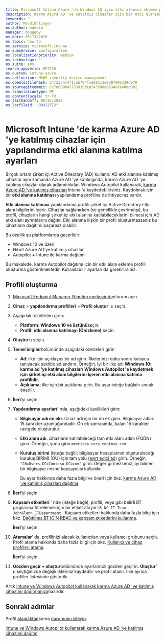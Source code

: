 ```yaml
---
title: Microsoft Intune-Azure 'da Windows 10 için etki alanına ekleme profili ayarları | Microsoft Docs
description: Karma Azure AD 'ye katılmış cihazlar için bir etki alanına katılma cihaz yapılandırma profili oluşturun. Windows Autopilot ve Microsoft Intune ile sağlanan cihazlara şirket içi Active Directory etki alanı bilgilerini dağıtmak için bu profili kullanın.
keywords: ''
author: MandiOhlinger
ms.author: mandia
manager: dougeby
ms.date: 05/13/2020
ms.topic: how-to
ms.service: microsoft-intune
ms.subservice: configuration
ms.localizationpriority: medium
ms.technology: ''
ms.suite: ems
search.appverid: MET150
ms.custom: intune-azure
ms.collection: M365-identity-device-management
ms.openlocfilehash: 2472354c4f1c6b704f1e681c3e839f9903d4d079
ms.sourcegitcommit: 0c7e6b9b47788930dca543d86a95348da4b0d902
ms.translationtype: MT
ms.contentlocale: tr-TR
ms.lasthandoff: 08/26/2020
ms.locfileid: "88912772"
---
```

# <a name="configuration-domain-join-settings-for-hybrid-azure-ad-joined-devices-in-microsoft-intune"></a>Microsoft Intune 'de karma Azure AD 'ye katılmış cihazlar için yapılandırma etki alanına katılma ayarları

Birçok ortam şirket içi Active Directory (AD) kullanır. AD etki alanına katılmış cihazlar aynı zamanda Azure AD 'ye katıldığında, karma Azure AD 'ye katılmış cihazlar olarak adlandırılırlar. Windows Autopilot kullanarak, [karma Azure AD 'ye katılmış cihazları](../../autopilot/windows-autopilot-hybrid.md) Intune 'a kaydedebilirsiniz. Kaydolmak için bir **etki alanına katılması** yapılandırma profiline de ihtiyacınız vardır.

**Etki alanına katılması** yapılandırma profili şirket içi Active Directory etki alanı bilgilerini içerir. Cihazlar sağlanırken (ve genellikle çevrimdışı), bu profil, cihazların hangi şirket içi etki alanına katılabileceklerini bilmesi için AD etki alanı ayrıntılarını dağıtır. Etki alanına ilişkin bir profil oluşturmazsanız bu cihazların dağıtımı başarısız olabilir.

Bu özellik şu platformlarda geçerlidir:

- Windows 10 ve üzeri
- Hibrit Azure AD’ye katılmış cihazlar
- Autopilot + Intune ile karma dağıtım

Bu makalede, karma Autopilot dağıtımı için bir etki alanı ekleme profili oluşturma gösterilmektedir. Kullanılabilir ayarları da görebilirsiniz.

## <a name="create-the-profile"></a>Profili oluşturma

1. [Microsoft Endpoint Manager Yönetim merkezinde](https://go.microsoft.com/fwlink/?linkid=2109431)oturum açın.
2. **Cihaz**  >  **yapılandırma profilleri**  >  **Profil oluştur**' u seçin.
3. Aşağıdaki özellikleri girin:

    - **Platform**: **Windows 10 ve üstünü**seçin.
    - **Profil**: **etki alanına katılmayı (Önizleme)** seçin.

4. **Oluştur**’u seçin.
5. **Temel bilgiler**bölümünde aşağıdaki özellikleri girin:

    - **Ad**: ilke için açıklayıcı bir ad girin. İlkelerinizi daha sonra kolayca tanıyacak şekilde adlandırın. Örneğin, iyi bir ilke adı **Windows 10: karma ad 'ye katılmış cihazları Windows Autopilot 'e kaydetmek için şirket içi etki alanı bilgilerini Içeren etki alanına katılma profilidir**.
    - **Açıklama**: ilke için bir açıklama girin. Bu ayar isteğe bağlıdır ancak önerilir.

6. **İleri**’yi seçin.
7. **Yapılandırma ayarları**' nda, aşağıdaki özellikleri girin:

    - **Bilgisayar adı ön eki**: Cihaz adı için bir ön ek girin. Bilgisayar adları 15 karakter uzunluğundadır. Ön ek sonrasında, kalan 15 karakter rastgele oluşturulur.
    - **Etki alanı adı**: cihazların katılabileceği tam etki alanı adını (FQDN) girin. Örneğin, şunu girin `americas.corp.contoso.com.`
    - **Kuruluş birimi** (isteğe bağlı): bilgisayar hesaplarının oluşturulacağı kuruluş BIRIMI (OU) için tam yolu ([ayırt edici ad](/windows/win32/ad/object-names-and-identities#distinguished-name)) girin. Örneğin, `"CN=Users,DC=Contoso,DC=com"` girin. Değer girmezseniz, iyi bilinen bir bilgisayar nesne kapsayıcısı kullanılır.

      Bu ayar hakkında daha fazla bilgi ve öneri için bkz. [karma Azure AD 'ye katılmış cihazları dağıtma](../../autopilot/windows-autopilot-hybrid.md).

8. **İleri**’yi seçin.

9. **Kapsam etiketleri** ' nde (isteğe bağlı), profili, veya gıbı belirli BT gruplarına filtrelemek için bir etiket atayın `US-NC IT Team` `JohnGlenn_ITDepartment` . Kapsam etiketleri hakkında daha fazla bilgi için bkz. [Dağıtılmış BT IÇIN RBAC ve kapsam etiketlerini kullanma](../fundamentals/scope-tags.md).

    **İleri**’yi seçin.

10. **Atamalar**' da, profilinizi alacak kullanıcıları veya kullanıcı grubunu seçin. Profil atama hakkında daha fazla bilgi için bkz. [Kullanıcı ve cihaz profilleri atama](device-profile-assign.md).

    **İleri**’yi seçin.

11. **Gözden geçir + oluştur**bölümünde ayarlarınızı gözden geçirin. **Oluştur**' u seçtiğinizde değişiklikleriniz kaydedilir ve profil atanır. İlke ayrıca profiller listesinde gösterilir.

Artık [Intune ve Windows Autopilot kullanarak karma Azure AD 'ye katılmış cihazları dağıtmanıza](../../autopilot/windows-autopilot-hybrid.md)hazırdır.

## <a name="next-steps"></a>Sonraki adımlar

Profil [atandıktan](device-profile-assign.md)sonra [durumunu izleyin](device-profile-monitor.md).

[Intune ve Windows Autopilot kullanarak karma Azure AD 'ye katılmış cihazları dağıtın](../../autopilot/windows-autopilot-hybrid.md).